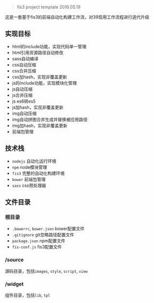 
> fis3 project template 2016.05.19

这是一套基于fis3的前端自动化构建工作流，对39现用工作流程进行迭代升级

## 实现目标

- html的include功能，实现代码单一管理
- html引用资源路径自动修改
- sass自动编译
- css自动压缩
- css合并压缩
- css加hash，实现非覆盖更新
- js的include功能，实现模块化管理
- js自动压缩
- js合并压缩
- js es6转es5
- js加hash，实现非覆盖更新
- img自动压缩
- img自动拼图合并生成并替换被应用路径
- img加hash，实现非覆盖更新
- 前端包管理

## 技术栈

- `nodejs` 自动化运行环境
- `npm` node模块管理
- `fis3` 完整的自动化构建环境
- `bower` 前端包管理
- `sass` css预处理器

## 文件目录

### 根目录

- `.bowerrc`, `bower.json` bower配置文件
- `.gitignore` git忽略路径配置文件
- `package.json` npm配置文件
- `fis-conf.js` fis3配置文件

### /source

源码目录，包括`images`, `style`, `script`, `view`

### /widget

组件目录，包括`lib`, `tpl`
